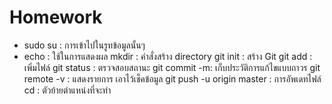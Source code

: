 # Homework
 * sudo su : การเข้าไปในรูทข้อมูลนั้นๆ 
 * echo : ใช้ในการแสดงผล
 mkdir : คำสั่งสร้าง directory 
 git  init : สร้าง Git 
 git add : เพิ่มไฟล์
 git status : ตรวจสอบสถานะ
 git commit -m: เก็บประวัติการแก้ไขแบบถาวร
 git remote -v : แสดงรายการ เอาไว้เช็คข้อมูล
 git push -u origin master : การอัพเดทไฟล์
 cd : ตัวย้ายตำแหน่งที่จะทำ

